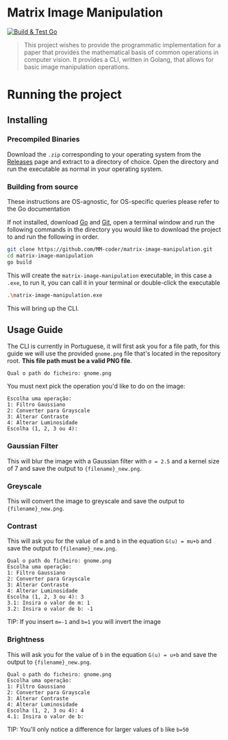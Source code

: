 # Matrix Image Manipulation
[<img alt="Build &amp; Test Go" src="https://github.com/MM-coder/matrix-image-manipulation/actions/workflows/go.yml/badge.svg"/>](https://github.com/MM-coder/matrix-image-manipulation/actions/workflows/go.yml)

> This project wishes to provide the programmatic implementation for a paper that provides the mathematical basis of common operations in computer vision. It provides a CLI, written in Golang, that allows for basic image manipulation operations.

# Running the project
## Installing
### Precompiled Binaries
Download the `.zip` corresponding to your operating system from the [Releases](https://github.com/MM-coder/matrix-image-manipulation/releases/latest) page and extract to a directory of choice.
Open the directory and run the executable as normal in your operating system.

### Building from source

These instructions are OS-agnostic, for OS-specific queries please refer to the Go documentation

If not installed, download [Go](https://go.dev/) and [Git](https://git-scm.com/), open a terminal window and run the following commands in the directory you would like to download the project to and run the following in order.

```bash
git clone https://github.com/MM-coder/matrix-image-manipulation.git
cd matrix-image-manipulation
go build
```
This will create the `matrix-image-manipulation` executable, in this case a `.exe`, to run it, you can call it in your terminal or double-click the executable

```bash
.\matrix-image-manipulation.exe
```

This will bring up the CLI.
 
## Usage Guide

The CLI is currently in Portuguese, it will first ask you for a file path, for this guide we will use the provided `gnome.png` file that's located in the repository root. **This file path must be a valid PNG file**.

```
Qual o path do ficheiro: gnome.png
```

You must next pick the operation you'd like to do on the image:

```
Escolha uma operação:
1: Filtro Gaussiano
2: Converter para Grayscale
3: Alterar Contraste
4: Alterar Luminosidade
Escolha (1, 2, 3 ou 4):
```
### Gaussian Filter

This will blur the image with a Gaussian filter with `σ = 2.5` and a kernel size of 7 and save the output to `{filename}_new.png`.

### Greyscale

This will convert the image to greyscale and save the output to `{filename}_new.png`.

### Contrast

This will ask you for the value of `m` and `b` in the equation `G(u) = mu+b` and save the output to `{filename}_new.png`.

```
Qual o path do ficheiro: gnome.png
Escolha uma operação:
1: Filtro Gaussiano
2: Converter para Grayscale
3: Alterar Contraste
4: Alterar Luminosidade
Escolha (1, 2, 3 ou 4): 3
3.1: Insira o valor de m: 1
3.2: Insira o valor de b: -1
```
TIP: If you insert `m=-1` and `b=1` you will invert the image

### Brightness

This will ask you for the value of `b` in the equation `G(u) = u+b` and save the output to `{filename}_new.png`.

```
Qual o path do ficheiro: gnome.png
Escolha uma operação:
1: Filtro Gaussiano
2: Converter para Grayscale
3: Alterar Contraste
4: Alterar Luminosidade
Escolha (1, 2, 3 ou 4): 4
4.1: Insira o valor de b:
```
TIP: You'll only notice a difference for larger values of `b` like `b=50`